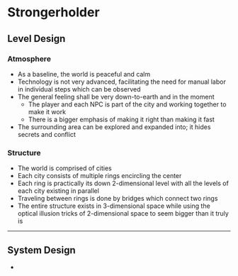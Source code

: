 # Strongerholder

## Level Design

### Atmosphere

- As a baseline, the world is peaceful and calm
- Technology is not very advanced, facilitating the need for manual labor in individual steps which can be observed
- The general feeling shall be very down-to-earth and in the moment
  - The player and each NPC is part of the city and working together to make it work
  - There is a bigger emphasis of making it right than making it fast
- The surrounding area can be explored and expanded into; it hides secrets and conflict

### Structure

- The world is comprised of cities
- Each city consists of multiple rings encircling the center
- Each ring is practically its down 2-dimensional level with all the levels of each city existing in parallel
- Traveling between rings is done by bridges which connect two rings
- The entire structure exists in 3-dimensional space while using the optical illusion tricks of 2-dimensional space to seem bigger than it truly is

---

## System Design

- 

